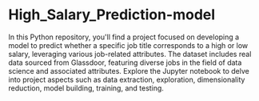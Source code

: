 # High_Salary_Prediction-model

In this Python repository, you'll find a project focused on developing a model to predict whether a specific job title corresponds to a high or low salary, leveraging various job-related attributes. The dataset includes real data sourced from Glassdoor, featuring diverse jobs in the field of data science and associated attributes. Explore the Jupyter notebook to delve into project aspects such as data extraction, exploration, dimensionality reduction, model building, training, and testing.
